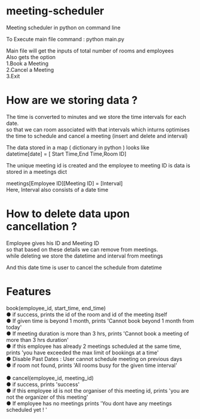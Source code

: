 # meeting-scheduler
Meeting scheduler in python on command line 

To Execute main file command : python main.py <br />

Main file will get the inputs of total number of rooms and employees <br />
Also gets the option <br />
1.Book a Meeting <br />
2.Cancel a Meeting <br />
3.Exit 

# How are we storing data ?
The time is converted to minutes and we store the time intervals for each date. <br />
so that we can room associated with that intervals which inturns optimises the time to 
schedule and cancel a meeting (insert and delete and interval) <br />

The data stored in a map ( dictionary in python ) looks like <br />
datetime[date] = [ Start Time,End Time,Room ID] <br />

The unique meeting id is created and the employee to meeting ID is data is stored in a meetings dict <br />

meetings[Employee ID][Meeting ID] = [Interval] <br />
Here, Interval also consists of a date time  <br />

# How to delete data upon cancellation ?
Employee gives his ID and Meeting ID <br />
so that based on these details we can remove from meetings. <br />
while deleting we store the datetime and interval from meetings <br />

And this date time is user to cancel the schedule from datetime <br />

# Features 
book(employee_id, start_time, end_time) <br />
● if success, prints the id of the room and id of the meeting itself <br />
● If given time is beyond 1 month, prints 'Cannot book beyond 1 month from
today'<br />
● If meeting duration is more than 3 hrs, prints 'Cannot book a meeting of more
than 3 hrs duration'<br />
● if this employee has already 2 meetings scheduled at the same time, prints 'you
have exceeded the max limit of bookings at a time'<br />
● Disable Past Dates : User cannot schedule meeting on previous days<br />
● if room not found, prints 'All rooms busy for the given time interval'<br />
<br />
● cancel(employee_id, meeting_id)<br />
● if success, prints 'success'<br />
● if this employee id is not the organiser of this meeting id, prints 'you are not the
organizer of this meeting'<br />
● If employee has no meetings prints 'You dont have any meetings scheduled yet ! '<br />
